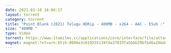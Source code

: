 ```yaml
---
date: 2021-01-10 16:04:17
layout: torrent
category: torrent
title: "Point Blank (2021) Telugu HDRip - 400MB - x264 - AAC - ESub :"
size: "400MB "
type: Video
torrent: https://www.1tamilmv.cc/applications/core/interface/file/attachment.php?id=71569
magnet: magnet:?xt=urn:btih:8606e3c619255134f4a37033fa5bbb29bfb46a26&dn=www.1TamilMV.cc%20-%20Point%20Blank%20(2021)%20Telugu%20HDRip%20400MB%20x264%20AAC%20ESub.mkv&tr=udp%3a%2f%2ftracker.openbittorrent.com%3a1337%2fannounce&tr=udp%3a%2f%2ftracker.opentrackr.org%3a1337%2fannounce&tr=udp%3a%2f%2ftracker.leechers-paradise.org%3a6969%2fannounce&tr=udp%3a%2f%2f9.rarbg.to%3a2720%2fannounce&tr=udp%3a%2f%2f9.rarbg.me%3a2950%2fannounce&tr=udp%3a%2f%2fp4p.arenabg.com%3a1337%2fannounce&tr=udp%3a%2f%2fexodus.desync.com%3a6969%2fannounce&tr=udp%3a%2f%2ftracker.cyberia.is%3a6969%2fannounce&tr=udp%3a%2f%2fopen.stealth.si%3a80%2fannounce&tr=udp%3a%2f%2ftracker.tiny-vps.com%3a6969%2fannounce&tr=udp%3a%2f%2fretracker.lanta-net.ru%3a2710%2fannounce&tr=udp%3a%2f%2ftracker.torrent.eu.org%3a451%2fannounce&tr=udp%3a%2f%2ftracker3.itzmx.com%3a6961%2fannounce&tr=http%3a%2f%2ftracker1.itzmx.com%3a8080%2fannounce&tr=udp%3a%2f%2ftracker.moeking.me%3a6969%2fannounce&tr=udp%3a%2f%2fipv4.tracker.harry.lu%3a80%2fannounce&tr=udp%3a%2f%2fbt2.archive.org%3a6969%2fannounce&tr=udp%3a%2f%2fbt1.archive.org%3a6969%2fannounce
---
```

